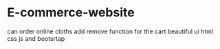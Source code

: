# E-commerce-website
can order online cloths add remove function for the cart beautiful ui html css js and bootsrtap

